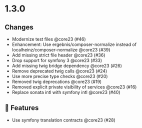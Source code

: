 # 1.3.0
## Changes

- Modernize test files @core23 (#46)
- Enhancement: Use ergebnis/composer-normalize instead of localheinz/composer-normalize @core23 (#39)
- Add missing strict file header @core23 (#36)
- Drop support for symfony 3 @core23 (#33)
- Add missing twig bridge dependency @core23 (#26)
- Remove deprecated twig calls @core23 (#24)
- Use more precise type checks @core23 (#20)
- Removed twig deprecations @core23 (#19)
- Removed explicit private visibility of services @core23 (#16)
- Replace sonata intl with symfony intl @core23 (#40)

## 🚀 Features

- Use symfony translation contracts @core23 (#28)
